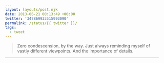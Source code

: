 ```yaml
---
layout: layouts/post.njk
date: 2013-06-21 00:13:49 +00:00
twitter: '347869933515993090'
permalink: /status/{{ twitter }}/
tags: 
  - tweet
---
```


> Zero condescension, by the way. Just always reminding myself of vastly different viewpoints. And the importance of details.

---
